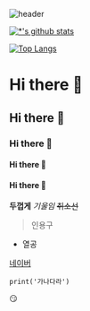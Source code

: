 ![header](https://capsule-render.vercel.app/api?type=egg&color=auto&height=300&section=header&text=데이터%20분석가&fontSize=90)

[![*'s github stats](https://github-readme-stats.vercel.app/api?username=JULLEONG)](https://github.com/JULLEONG)

[![Top Langs](https://github-readme-stats.vercel.app/api/top-langs/?username=JULLEONG)](https://github.com/JULLEONG/github-readme-stats)



# Hi there 👋
## Hi there 👋
### Hi there 👋
#### Hi there 👋
#### Hi there 👋

**두껍게**
*기울임*
~~취소선~~

> 인용구
* 열공

[네이버](naver.com)

```
print('가나다라')
```
:smirk:
